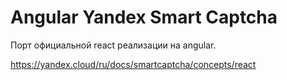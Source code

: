 # Angular Yandex Smart Captcha

Порт официальной react реализации на angular.

https://yandex.cloud/ru/docs/smartcaptcha/concepts/react

